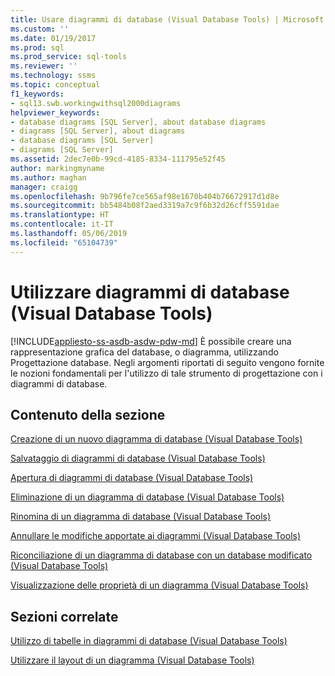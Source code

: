 ```yaml
---
title: Usare diagrammi di database (Visual Database Tools) | Microsoft Docs
ms.custom: ''
ms.date: 01/19/2017
ms.prod: sql
ms.prod_service: sql-tools
ms.reviewer: ''
ms.technology: ssms
ms.topic: conceptual
f1_keywords:
- sql13.swb.workingwithsql2000diagrams
helpviewer_keywords:
- database diagrams [SQL Server], about database diagrams
- diagrams [SQL Server], about diagrams
- database diagrams [SQL Server]
- diagrams [SQL Server]
ms.assetid: 2dec7e0b-99cd-4185-8334-111795e52f45
author: markingmyname
ms.author: maghan
manager: craigg
ms.openlocfilehash: 9b796fe7ce565af98e1670b404b76672917d1d8e
ms.sourcegitcommit: bb5484b08f2aed3319a7c9f6b32d26cff5591dae
ms.translationtype: HT
ms.contentlocale: it-IT
ms.lasthandoff: 05/06/2019
ms.locfileid: "65104739"
---
```

# <a name="work-with-database-diagrams-visual-database-tools"></a>Utilizzare diagrammi di database (Visual Database Tools)
[!INCLUDE[appliesto-ss-asdb-asdw-pdw-md](../../includes/appliesto-ss-asdb-asdw-pdw-md.md)]
È possibile creare una rappresentazione grafica del database, o diagramma, utilizzando Progettazione database. Negli argomenti riportati di seguito vengono fornite le nozioni fondamentali per l'utilizzo di tale strumento di progettazione con i diagrammi di database.  
  
## <a name="in-this-section"></a>Contenuto della sezione  
[Creazione di un nuovo diagramma di database &#40;Visual Database Tools&#41;](../../ssms/visual-db-tools/create-a-new-database-diagram-visual-database-tools.md)  
  
[Salvataggio di diagrammi di database &#40;Visual Database Tools&#41;](../../ssms/visual-db-tools/save-database-diagrams-visual-database-tools.md)  
  
[Apertura di diagrammi di database &#40;Visual Database Tools&#41;](../../ssms/visual-db-tools/open-database-diagrams-visual-database-tools.md)  
  
[Eliminazione di un diagramma di database &#40;Visual Database Tools&#41;](../../ssms/visual-db-tools/delete-a-database-diagram-visual-database-tools.md)  
  
[Rinomina di un diagramma di database &#40;Visual Database Tools&#41;](../../ssms/visual-db-tools/rename-a-database-diagram-visual-database-tools.md)  
  
[Annullare le modifiche apportate ai diagrammi &#40;Visual Database Tools&#41;](../../ssms/visual-db-tools/discard-changes-made-to-diagrams-visual-database-tools.md)  
  
[Riconciliazione di un diagramma di database con un database modificato &#40;Visual Database Tools&#41;](../../ssms/visual-db-tools/reconcile-a-database-diagram-with-a-modified-database-visual-database-tools.md)  
  
[Visualizzazione delle proprietà di un diagramma &#40;Visual Database Tools&#41;](../../ssms/visual-db-tools/show-diagram-properties-visual-database-tools.md)  
  
## <a name="related-sections"></a>Sezioni correlate  
[Utilizzo di tabelle in diagrammi di database &#40;Visual Database Tools&#41;](../../ssms/visual-db-tools/work-with-tables-in-database-diagram-visual-database-tools.md)  
  
[Utilizzare il layout di un diagramma &#40;Visual Database Tools&#41;](../../ssms/visual-db-tools/work-with-diagram-layout-visual-database-tools.md)  
  

